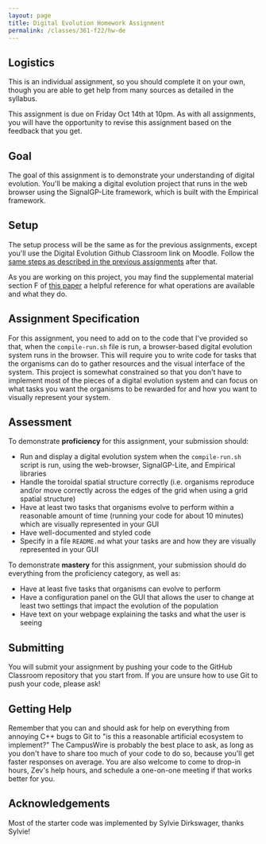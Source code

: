 ```yaml
---
layout: page
title: Digital Evolution Homework Assignment
permalink: /classes/361-f22/hw-de
---
```


## Logistics
This is an individual assignment, so you should complete it on your own, though you are able to get help from many sources as detailed in the syllabus.

This assignment is due on Friday Oct 14th at 10pm. 
As with all assignments, you will have the opportunity to revise this assignment based on the feedback that you get.

## Goal
The goal of this assignment is to demonstrate your understanding of digital evolution.
You'll be making a digital evolution project that runs in the web browser using the SignalGP-Lite framework, which is built with the Empirical framework.

## Setup
The setup process will be the same as for the previous assignments, except you'll use the Digital Evolution Github Classroom link on Moodle. Follow the [same steps as described in the previous assignments](hw-ca) after that.

As you are working on this project, you may find the supplemental material section F of [this paper](https://mmore500.com/pubs/moreno2021case) a helpful reference for what operations are available and what they do.

## Assignment Specification
For this assignment, you need to add on to the code that I've provided so that, when the `compile-run.sh` file is run, a browser-based digital evolution system runs in the browser.
This will require you to write code for tasks that the organisms can do to gather resources and the visual interface of the system.
This project is somewhat constrained so that you don't have to implement most of the pieces of a digital evolution system and can focus on what tasks you want the organisms to be rewarded for and how you want to visually represent your system.

## Assessment
To demonstrate **proficiency** for this assignment, your submission should:

* Run and display a digital evolution system when the `compile-run.sh` script is run, using the web-browser, SignalGP-Lite, and Empirical libraries
* Handle the toroidal spatial structure correctly (i.e. organisms reproduce and/or move correctly across the edges of the grid when using a grid spatial structure)
* Have at least two tasks that organisms evolve to perform within a reasonable amount of time (running your code for about 10 minutes) which are visually represented in your GUI
* Have well-documented and styled code
* Specify in a file `README.md` what your tasks are and how they are visually represented in your GUI

To demonstrate **mastery** for this assignment, your submission should do everything from the proficiency category, as well as:
* Have at least five tasks that organisms can evolve to perform
* Have a configuration panel on the GUI that allows the user to change at least two settings that impact the evolution of the population
* Have text on your webpage explaining the tasks and what the user is seeing

## Submitting
You will submit your assignment by pushing your code to the GitHub Classroom repository that you start from.
If you are unsure how to use Git to push your code, please ask!

## Getting Help
Remember that you can and should ask for help on everything from annoying C++ bugs to Git to "is this a reasonable artificial ecosystem to implement?"
The CampusWire is probably the best place to ask, as long as you don't have to share too much of your code to do so, because you'll get faster responses on average.
You are also welcome to come to drop-in hours, Zev's help hours, and schedule a one-on-one meeting if that works better for you.

## Acknowledgements
Most of the starter code was implemented by Sylvie Dirkswager, thanks Sylvie!